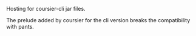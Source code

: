 Hosting for coursier-cli jar files.

The prelude added by coursier for the cli version breaks the compatibility with pants.

